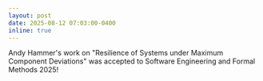 ```yaml
---
layout: post
date: 2025-08-12 07:03:00-0400
inline: true
---
```


Andy Hammer's work on "Resilience of Systems under Maximum Component Deviations" was accepted to Software Engineering and Formal Methods 2025!
